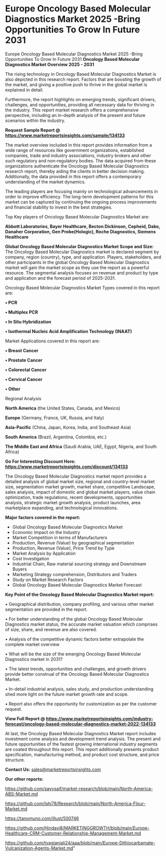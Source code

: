 # Europe Oncology Based Molecular Diagnostics Market 2025 -Bring Opportunities To Grow In Future 2031
Europe Oncology Based Molecular Diagnostics Market 2025 -Bring Opportunities To Grow In Future 2031
<Strong> Oncology Based Molecular Diagnostics Market Overview 2025 - 2031</strong>

The rising technology in Oncology Based Molecular Diagnostics Market is also depicted in this research report. Factors that are boosting the growth of the market, and giving a positive push to thrive in the global market is explained in detail.

Furthermore, the report highlights on emerging trends, significant drivers, challenges, and opportunities, providing all necessary data for thriving in the industry. This report market research offers a comprehensive perspective, including an in-depth analysis of the present and future scenarios within the industry.

<strong>Request Sample Report @ <a href=https://www.marketreportsinsights.com/sample/134133>https://www.marketreportsinsights.com/sample/134133</a></strong>

The market overview included in this report provides information from a wide range of resources like government organizations, established companies, trade and industry associations, industry brokers and other such regulatory and non-regulatory bodies. The data acquired from these organizations authenticate the Oncology Based Molecular Diagnostics research report, thereby aiding the clients in better decision making. Additionally, the data provided in this report offers a contemporary understanding of the market dynamics.

The leading players are focusing mainly on technological advancements in order to improve efficiency. The long-term development patterns for this market can be captured by continuing the ongoing process improvements and financial stability to invest in the best strategies.

Top Key players of Oncology Based Molecular Diagnostics Market are:

<strong>Abbott Laboratories, Bayer Healthcare, Becton Dickinson, Cepheid, Dako, Danaher Corporation, Gen Probe(Hologic), Roche Diagnostics, Siemens Healthcare</strong>

<strong><b>Global Oncology Based Molecular Diagnostics Market Scope and Size:</b></strong>
The Oncology Based Molecular Diagnostics market is declared segment by company, region (country), type, and application. Players, stakeholders, and other participants in the global Oncology Based Molecular Diagnostics market will gain the market scope as they use the report as a powerful resource. The segmental analysis focuses on revenue and product by type and application and the forecast period of 2025-2031.

Oncology Based Molecular Diagnostics Market Types covered in this report are:

<strong>• PCR

• Multiplex PCR

• In Situ Hybridization

• Isothermal Nucleic Acid Amplification Technology (INAAT)</strong>

Market Applications covered in this report are:

<strong>• Breast Cancer

• Prostate Cancer

• Colorectal Cancer

• Cervical Cancer

• Other</strong> 

Regional Analysis

<strong>North America</strong> (the United States, Canada, and Mexico)

<strong>Europe</strong> (Germany, France, UK, Russia, and Italy)

<strong>Asia-Pacific</strong> (China, Japan, Korea, India, and Southeast Asia)

<strong>South America</strong> (Brazil, Argentina, Colombia, etc.)

<strong>The Middle East and Africa</strong> (Saudi Arabia, UAE, Egypt, Nigeria, and South Africa)

<strong>Go For Interesting Discount Here: <a href=https://www.marketreportsinsights.com/discount/134133>https://www.marketreportsinsights.com/discount/134133</a></strong>

The Oncology Based Molecular Diagnostics market report provides a detailed analysis of global market size, regional and country-level market size, segmentation market growth, market share, competitive Landscape, sales analysis, impact of domestic and global market players, value chain optimization, trade regulations, recent developments, opportunities analysis, strategic market growth analysis, product launches, area marketplace expanding, and technological innovations.

<strong><b>Major factors covered in the report:</b></strong>
<ul>
  <li>Global Oncology Based Molecular Diagnostics Market </li>
  <li>Economic Impact on the Industry</li>
  <li>Market Competition in terms of Manufacturers</li>
  <li>Production, Revenue (Value) by geographical segmentation</li>
  <li>Production, Revenue (Value), Price Trend by Type</li>
  <li>Market Analysis by Application</li>
  <li>Cost Investigation</li>
  <li>Industrial Chain, Raw material sourcing strategy and Downstream Buyers</li>
  <li>Marketing Strategy comprehension, Distributors and Traders</li>
  <li>Study on Market Research Factors</li>
  <li>Global Oncology Based Molecular Diagnostics Market Forecast</li>
</ul>

<strong><b>Key Point of the Oncology Based Molecular Diagnostics Market report:</b></strong>

• Geographical distribution, company profiling, and various other market segmentation are provided in the report.

• For better understanding of the global Oncology Based Molecular Diagnostics market status, the accurate market valuation which comprises of size, share, and revenue are also covered.

• Analysis of the competitive dynamic factors better extrapolate the complete market overview

• What will be the size of the emerging Oncology Based Molecular Diagnostics market in 2031?

• The latest trends, opportunities and challenges, and growth drivers provide better construal of the Oncology Based Molecular Diagnostics Market.

• In-detail industrial analysis, sales study, and production understanding shed more light on the future market growth rate and scope.

• Report also offers the opportunity for customization as per the customer request.

<strong><b>View Full Report @ <a href=https://www.marketreportsinsights.com/industry-forecast/oncology-based-molecular-diagnostics-market-2022-134133>https://www.marketreportsinsights.com/industry-forecast/oncology-based-molecular-diagnostics-market-2022-134133</a></b></strong>


At last, the Oncology Based Molecular Diagnostics Market report includes investment come analysis and development trend analysis. The present and future opportunities of the fastest growing international industry segments are coated throughout this report. This report additionally presents product specification, manufacturing method, and product cost structure, and price structure.

<strong>Contact Us:</strong>
sales@marketreportsinsights.com

<strong>Our other reports:</strong>

<a href=https://github.com/sayysaif/market-research/blob/main/North-America-ABS-Market.md>https://github.com/sayysaif/market-research/blob/main/North-America-ABS-Market.md</a>

<a href=https://github.com/Ishi78/Research/blob/main/North-America-Flour-Market.md>https://github.com/Ishi78/Research/blob/main/North-America-Flour-Market.md</a>

<a href=https://tanomuno.com/illust/500746>https://tanomuno.com/illust/500746</a>

<a href=https://github.com/Hindavi8/MARKETINGGROWTH/blob/main/Europe-Healthcare-CRM-Customer-Relationship-Management-Market.md>https://github.com/Hindavi8/MARKETINGGROWTH/blob/main/Europe-Healthcare-CRM-Customer-Relationship-Management-Market.md</a>

<a href=https://github.com/tyagianjali24/aaa/blob/main/Europe-Dithiocarbamate-Vulcanization-Agents-Market.md>https://github.com/tyagianjali24/aaa/blob/main/Europe-Dithiocarbamate-Vulcanization-Agents-Market.md</a>"

